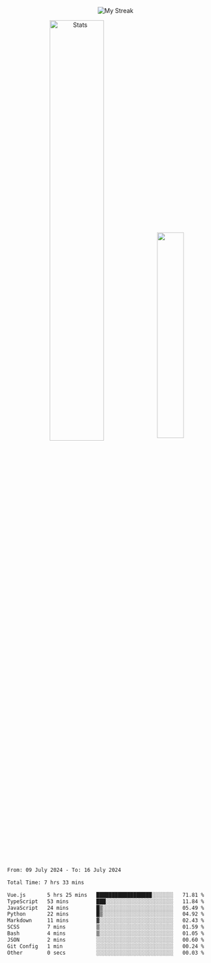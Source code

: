 <p align="center">
<picture>
  <source media="(prefers-color-scheme: dark)" srcset="http://github-readme-streak-stats.herokuapp.com?user=semolik&theme=dark&hide_border=true&background=DD272700">
  <img alt="My Streak" src="http://github-readme-streak-stats.herokuapp.com?user=semolik&hide_border=true">
</picture>
</p>
<div align="center">
  <picture>
    <source media="(prefers-color-scheme: dark)" srcset="https://github-readme-stats.vercel.app/api?username=semolik&show_icons=true&bg_color=DD272700&hide_border=true&theme=dark">
        <img alt="Stats" src="https://github-readme-stats.vercel.app/api?username=semolik&show_icons=true&bg_color=DD272700&hide_border=true" width="50%" >
  </picture>
  <sup>
  <picture>
  <source media="(prefers-color-scheme: dark)" srcset="https://github-readme-stats.vercel.app/api/top-langs/?username=semolik&layout=compact&hide_border=true&bg_color=DD272700&theme=dark">
  <img src="https://github-readme-stats.vercel.app/api/top-langs/?username=semolik&layout=compact&hide_border=true" width="35%" />
  </picture>
  </sup>
</div>
<!--START_SECTION:waka-->

```txt
From: 09 July 2024 - To: 16 July 2024

Total Time: 7 hrs 33 mins

Vue.js       5 hrs 25 mins   ██████████████████░░░░░░░   71.81 %
TypeScript   53 mins         ███░░░░░░░░░░░░░░░░░░░░░░   11.84 %
JavaScript   24 mins         █▒░░░░░░░░░░░░░░░░░░░░░░░   05.49 %
Python       22 mins         █▒░░░░░░░░░░░░░░░░░░░░░░░   04.92 %
Markdown     11 mins         ▓░░░░░░░░░░░░░░░░░░░░░░░░   02.43 %
SCSS         7 mins          ▒░░░░░░░░░░░░░░░░░░░░░░░░   01.59 %
Bash         4 mins          ▒░░░░░░░░░░░░░░░░░░░░░░░░   01.05 %
JSON         2 mins          ░░░░░░░░░░░░░░░░░░░░░░░░░   00.60 %
Git Config   1 min           ░░░░░░░░░░░░░░░░░░░░░░░░░   00.24 %
Other        0 secs          ░░░░░░░░░░░░░░░░░░░░░░░░░   00.03 %
```

<!--END_SECTION:waka-->

